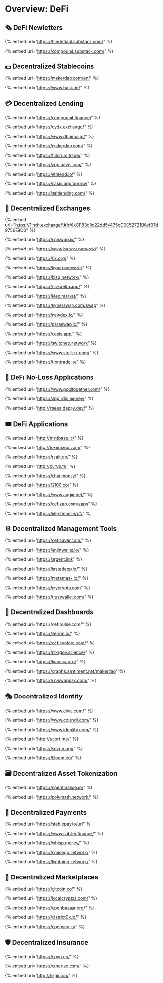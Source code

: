# Overview: DeFi

## 🗞 DeFi Newletters 

{% embed url="https://thedefiant.substack.com/" %}

{% embed url="https://compound.substack.com/" %}

## 💵 Decentralized Stablecoins

{% embed url="https://makerdao.com/en/" %}

{% embed url="https://www.basis.io/" %}

## 💳 Decentralized Lending

{% embed url="https://compound.finance/" %}

{% embed url="https://dydx.exchange/" %}

{% embed url="https://www.dharma.io/" %}

{% embed url="https://makerdao.com/" %}

{% embed url="https://fulcrum.trade/" %}

{% embed url="https://app.aave.com/" %}

{% embed url="https://ethlend.io/" %}

{% embed url="https://oasis.app/borrow" %}

{% embed url="https://saltlending.com/" %}

## 💱 Decentralized Exchanges

{% embed url="https://1inch.exchange/\#/r/0xCF83d0c22dd54475cC0C52721B0ef07d9756E8C0" %}

{% embed url="https://uniswap.io/" %}

{% embed url="https://www.bancor.network/" %}

{% embed url="https://0x.org/" %}

{% embed url="https://kyber.network/" %}

{% embed url="https://bisq.network/" %}

{% embed url="https://forkdelta.app/" %}

{% embed url="https://idex.market/" %}

{% embed url="https://kyberswap.com/swap" %}

{% embed url="https://newdex.io/" %}

{% embed url="https://paraswap.io/" %}

{% embed url="https://oasis.app/" %}

{% embed url="https://switcheo.network" %}

{% embed url="https://www.stellarx.com/" %}

{% embed url="https://trontrade.io/" %}

## 💠 DeFi No-Loss Applications

{% embed url="https://www.pooltogether.com/" %}

{% embed url="https://app.rdai.money/" %}

{% embed url="http://rtrees.dappy.dev/" %}

## 🎟 DeFi Applications

{% embed url="http://mintbase.io/" %}

{% embed url="http://tokensets.com/" %}

{% embed url="https://realt.co/" %}

{% embed url="http://curve.fi/" %}

{% embed url="https://chai.money/" %}

{% embed url="https://2100.co/" %}

{% embed url="https://www.augur.net/" %}

{% embed url="https://defizap.com/zaps" %}

{% embed url="https://idle.finance/\#/" %}

## ⚙ Decentralized Management Tools

{% embed url="https://defisaver.com/" %}

{% embed url="https://enjinwallet.io/" %}

{% embed url="https://argent.link" %}

{% embed url="https://instadapp.io/" %}

{% embed url="https://metamask.io/" %}

{% embed url="https://mycrypto.com" %}

{% embed url="https://trustwallet.com/" %}

## 🔮 Decentralized Dashboards

{% embed url="https://defipulse.com/" %}

{% embed url="https://zerion.io/" %}

{% embed url="https://defiexplore.com/" %}

{% embed url="https://mkrgov.science/" %}

{% embed url="https://loanscan.io/" %}

{% embed url="https://graphs.santiment.net/makerdao" %}

{% embed url="https://uniswapdex.com/" %}

## 🎭 Decentralized Identity

{% embed url="https://www.civic.com/" %}

{% embed url="https://www.colendi.com/" %}

{% embed url="https://www.identity.com/" %}

{% embed url="http://uport.me/" %}

{% embed url="https://sovrin.org/" %}

{% embed url="https://bloom.co/" %}

## 🗃 Decentralized Asset Tokenization

{% embed url="https://openfinance.io/" %}

{% embed url="https://polymath.network/" %}

## 💸 Decentralized Payments

{% embed url="https://stablepay.io/url" %}

{% embed url="https://www.sablier.finance/" %}

{% embed url="https://whisp.money/" %}

{% embed url="https://omisego.network/" %}

{% embed url="https://lightning.network/" %}

## 🏪 Decentralized Marketplaces

{% embed url="https://gitcoin.co/" %}

{% embed url="https://localcryptos.com/" %}

{% embed url="https://openbazaar.org/" %}

{% embed url="https://district0x.io/" %}

{% embed url="https://opensea.io/" %}

## 🛡 Decentralized Insurance

{% embed url="https://opyn.co/" %}

{% embed url="https://etherisc.com/" %}

{% embed url="http://hegic.co/" %}



